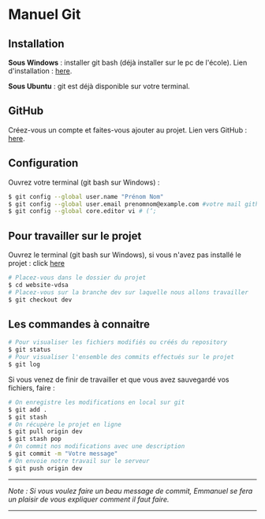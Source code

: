 # Manuel Git

## Installation

**Sous Windows** : installer git bash (déjà installer sur le pc de l'école). Lien d'installation : [here](https://gitforwindows.org/).

**Sous Ubuntu** : git est déjà disponible sur votre terminal.

## GitHub

Créez-vous un compte et faites-vous ajouter au projet. Lien vers GitHub : [here](https://github.com/).

## Configuration 

Ouvrez votre terminal (git bash sur Windows) :
```sh
$ git config --global user.name "Prénom Nom"
$ git config --global user.email prenomnom@example.com #votre mail github
$ git config --global core.editor vi # (‘;
```

## Pour travailler sur le projet

Ouvrez le terminal (git bash sur Windows), si vous n'avez pas installé le projet : click [here](docs/installation.md)

```sh
# Placez-vous dans le dossier du projet
$ cd website-vdsa
# Placez-vous sur la branche dev sur laquelle nous allons travailler
$ git checkout dev
```

## Les commandes à connaitre

```sh
# Pour visualiser les fichiers modifiés ou créés du repository
$ git status
# Pour visualiser l'ensemble des commits effectués sur le projet
$ git log
```

Si vous venez de finir de travailler et que vous avez sauvegardé vos fichiers, faire :

```sh
# On enregistre les modifications en local sur git
$ git add .
$ git stash
# On récupère le projet en ligne
$ git pull origin dev
$ git stash pop
# On commit nos modifications avec une description
$ git commit -m "Votre message"
# On envoie notre travail sur le serveur
$ git push origin dev
```
-------
*Note : Si vous voulez faire un beau message de commit, Emmanuel se fera un plaisir de vous expliquer comment il faut faire.*

-------

